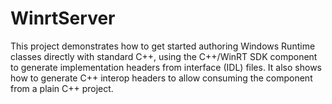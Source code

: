 # WinrtServer

This project demonstrates how to get started authoring Windows Runtime 
classes directly with standard C++, using the C++/WinRT SDK component 
to generate implementation headers from interface (IDL) files. It also
shows how to generate C++ interop headers to allow consuming the 
component from a plain C++ project.
